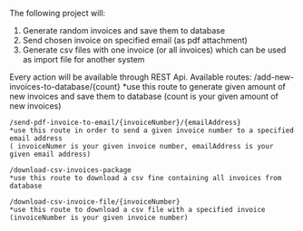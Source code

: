 The following project will:
1. Generate random invoices and save them to database
2. Send chosen invoice on specified email (as pdf attachment)
3. Generate csv files with one invoice (or all invoices) which can be used as import file for another system   

Every action will be available through REST Api.
Available routes:
    /add-new-invoices-to-database/{count}
    *use this route to generate given amount of new invoices and save them to database
    (count is your given amount of new invoices)

    /send-pdf-invoice-to-email/{invoiceNumber}/{emailAddress} 
    *use this route in order to send a given invoice number to a specified email address 
    ( invoiceNumer is your given invoice number, emailAddress is your given email address)

    /download-csv-invoices-package 
    *use this route to download a csv fine containing all invoices from database
    
    /download-csv-invoice-file/{invoiceNumber} 
    *use this route to download a csv file with a specified invoice 
    (invoiceNumber is your given invoice number)